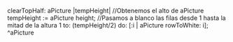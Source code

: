 clearTopHalf: aPicture
|tempHeight|
//Obtenemos el alto de aPicture
tempHeight := aPicture height;
//Pasamos a blanco las filas desde 1 hasta la mitad de la altura
1 to: (tempHeight/2) do: [:i | aPicture rowToWhite: i];
^aPicture